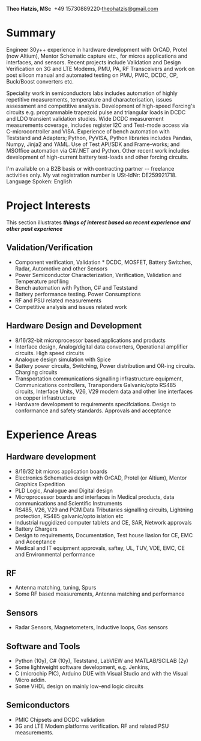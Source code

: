 **Theo Hatzis, MSc**
​        +49 15730889220▫theohatzis@gmail.com

# Summary

Engineer 30y++ experience in hardware development with OrCAD, Protel (now Altium), Mentor Schematic capture etc., for micros applications and interfaces, and sensors. Recent projects include Validation and Design Verification on 3G and LTE Modems, PMU, PA, RF Transceivers and work on post silicon manual and automated testing on PMU, PMIC, DCDC, CP, Buck/Boost converters etc.

Speciality work in semiconductors labs includes automation of highly repetitive measurements, temperature and characterisation, issues assessment and competitive analysis. Development of high-speed Forcing's circuits e.g. programmable trapezoid pulse and triangular loads in DCDC and LDO transient validation studies. Wide DCDC measurement measurements coverage, includes register I2C and Test-mode access via C-microcontroller and VISA. Experience of bench automation with Teststand and Adapters; Python, PyVISA, Python libraries includes Pandas, Numpy, Jinja2 and YAML. Use of Test API/SDK and Frame-works; and MSOffice automation via C#/.NET and Python. Other recent work includes development of high-current battery test-loads and other forcing circuits.

I'm available on a B2B basis or with contracting partner -- freelance activities only. My vat registration number is USt-IdNr: DE259921718. Language Spoken: English

# Project Interests

This section illustrates ***things of interest based on recent experience and other past experience***

## Validation/Verification
*	Component verification, Validation * DCDC, MOSFET, Battery Switches, Radar, Automotive and other Sensors
*	Power Semiconductor Characterization, Verification, Validation and Temperature profiling
*	Bench automation with Python, C# and Teststand
*	Battery performance testing. Power Consumptions
*	RF and PSU related measurements
*	Competitive analysis and issues related work

## Hardware Design and Development
*	8/16/32-bit microprocessor based applications and products
*	Interface design, Analog/digital data converters, Operational amplifier circuits. High speed circuits
*	Analogue design simulation with Spice
*	Battery power circuits, Switching, Power distribution and OR-ing circuits. Charging circuits
*	Transportation communications signalling infrastructure equipment, Communications controllers, Transponders Galvanic/opto RS485 circuits, Interface Units, V26, V29 modem data and other line interfaces on copper infrastructure
*	Hardware development to requirements specifciations. Design to conformance and safety standards. Approvals and acceptance

# Experience Areas
## Hardware development
*	8/16/32 bit micros application boards
*	Electronics Schematics design with OrCAD, Protel (or Altium), Mentor Graphics Expedition
*	PLD Logic, Analogue and Digital design
*	Microprocessor boards and interfaces in Medical products, data communications and Scientific Instruments
*	RS485, V26, V29 and PCM Data Tributaries signalling circuits, Lightning protection, RS485 galvanic/opto islation etc
*	Industrial ruggidized computer tablets and CE, SAR, Network approvals
*	Battery Chargers
*	Design to requirements, Documentation, Test house liasion for CE, EMC and Acceptance
*	Medical and IT equipment approvals, saftey, UL, TUV, VDE, EMC, CE and Environmental performance
## RF
*	Antenna matching, tuning, Spurs
*	Some RF based measurements, Antenna matching and performance
## Sensors
*	Radar Sensors, Magnetometers, Inductive loops, Gas sensors
## Software and Tools
*	Python (10y), C# (10y), Teststand, LabVIEW and MATLAB/SCILAB (2y)
*	Some lightweight software development, e.g. Jenkins,
*	C (microchip PIC), Arduino DUE with Visual Studio and with the Visual Micro addin. 
*	Some VHDL design on mainly low-end  logic circuits 

## Semiconductors
*	PMIC Chipsets and DCDC validation
*	3G and LTE Modem platforms verification. RF and related PSU measurements.

